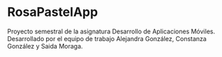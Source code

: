 # RosaPastelApp
Proyecto semestral de la asignatura Desarrollo de Aplicaciones Móviles. Desarrollado por el equipo de trabajo Alejandra González, Constanza González y Saida Moraga.
